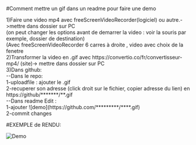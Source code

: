 #Comment mettre un gif dans un readme pour faire une demo 

<p> 
  1)Faire une video mp4 avec freeScreenVideoRecorder(logiciel)  ou autre.->mettre dans dossier sur PC <br>
   (on peut changer les options avant de demarrer la video : voir la souris par exemple, dossier de destination) <br>
    (Avec freeScreenVideoRecorder 6 carres à droite , video avec choix de la fenetre <br>
 2)Transformer la video en .gif avec https://convertio.co/fr/convertisseur-mp4/ (site)-> mettre dans dossier sur PC <br>
 3)Dans github:<br>
  --Dans le repo: <br>
      1-uploadfile : ajouter le .gif <br>
      2-recuperer son adresse (click droit sur le fichier, copier adresse du lien) en https://github/*******/**.gif <br>
 --Dans readme Edit : <br>
      1-ajouter ![demo](https://github.com/*********/****.gif) <br>
      2-commit changes <br>
</p>

#EXEMPLE de RENDU:

![Demo](https://github.com/legrandflo/test/blob/master/DemoPierreFeuilleCiseaux.gif)
